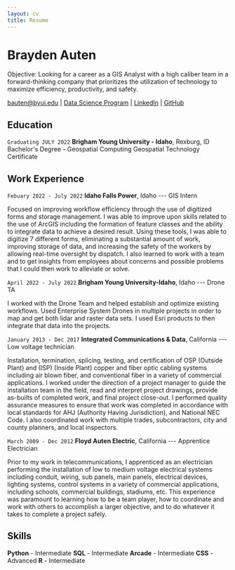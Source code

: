 ```yaml
---
layout: cv
title: Resume
---
```

# Brayden Auten
Objective: Looking for a career as a GIS Analyst with a high caliber team in a forward-thinking company that prioritizes the utilization of technology to maximize efficiency, productivity, and safety.

<div id="webaddress">
<a href="bauten@byui.edu">bauten@byui.edu</a>
| <a href="https://byuidatascience.github.io/development.html">Data Science Program</a>
| <a href="https://www.linkedin.com/groups/13537407/">LinkedIn</a>
| <a href="https://github.com/byuids-resumes">GitHub</a>
</div>

<!-- https://www.monique.tech/the-art-of-markdown -->

## Education


`Graduating JULY 2022`
__Brigham Young University - Idaho__, Rexburg, ID
Bachelor's Degree - Geospatial Computing
Geospatial Technology Certificate




## Work Experience

`Febuary 2022 - July 2022`
__Idaho Falls Power__, Idaho --- GIS Intern

Focused on improving workflow efficiency through the use of digitized forms and storage management. I was able to improve upon skills related to the use of ArcGIS including the formation of feature classes and the ability to integrate data to achieve a desired result. Using these tools, I was able to digitize 7 different forms, eliminating a substantial amount of work, improving storage of data, and increasing the safety of the workers by allowing real-time oversight by dispatch. I also learned to work with a team and to get insights from employees about concerns and possible problems that I could then work to alleviate or solve.
 <br> 



`April 2022 - July 2022`
__Brigham Young University-Idaho__, Idaho --- Drone TA

I worked with the Drone Team and helped establish and optimize existing workflows. Used Enterprise System Drones in multiple projects in order to map and get both lidar and raster data sets. I used Esri products to then integrate that data into the projects.

`January 2013 - Dec 2017`
__Integrated Communications & Data__, California --- Low voltage technician

Installation, termination, splicing, testing, and certification of OSP (Outside Plant) and (ISP) (Inside Plant) copper and fiber optic cabling systems including air blown fiber, and conventional fiber in a variety of commercial applications.  I worked under the direction of a project manager to guide the installation team in the field, read and interpret project drawings, provide as-builts of completed work, and final project close-out.  I performed quality assurance measures to ensure that work was completed in accordance with local standards for AHJ (Authority Having Jurisdiction), and National NEC Code.  I also coordinated work with multiple trades, subcontractors, city and county planners, and local inspectors.  


`March 2009 - Dec 2012`
__Floyd Auten Electric__, California --- Apprentice Electrician

Prior to my work in telecommunications, I apprenticed as an electrician performing the installation of low to medium voltage electrical systems including conduit, wiring, sub panels, main panels, electrical devices, lighting systems, control systems in a variety of commercial applications, including schools, commercial buildings, stadiums, etc.  This experience was paramount to learning how to be a team player, how to coordinate and work with others to accomplish a larger objective, and to do whatever it takes to complete a project safely.


## Skills


__Python__ - Intermediate
__SQL__ - Intermediate
__Arcade__ - Intermediate
__CSS__ - Advanced
__R__ - Intermediate


<!-- ### Footer

Last updated: May 2013 -->



